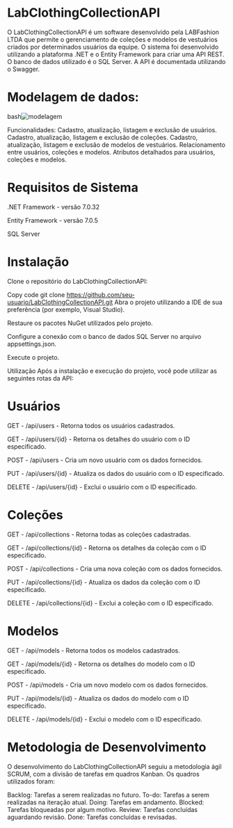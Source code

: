 # LabClothingCollectionAPI

O LabClothingCollectionAPI é um software desenvolvido pela LABFashion LTDA que permite o gerenciamento de coleções e modelos de vestuários criados por determinados usuários da equipe. O sistema foi desenvolvido utilizando a plataforma .NET e o Entity Framework para criar uma API REST. O banco de dados utilizado é o SQL Server. A API é documentada utilizando o Swagger.

# Modelagem de dados:
bash![modelagem](https://github.com/marcosdorneles/LabClothingCollectionAPI/assets/95898769/65ff2012-e951-483a-aa44-d2febc977c50)


Funcionalidades:
Cadastro, atualização, listagem e exclusão de usuários.
Cadastro, atualização, listagem e exclusão de coleções.
Cadastro, atualização, listagem e exclusão de modelos de vestuários.
Relacionamento entre usuários, coleções e modelos.
Atributos detalhados para usuários, coleções e modelos.

# Requisitos de Sistema
.NET Framework - versão 7.0.32

Entity Framework - versão 7.0.5

SQL Server

# Instalação
Clone o repositório do LabClothingCollectionAPI:


Copy code
git clone https://github.com/seu-usuario/LabClothingCollectionAPI.git
Abra o projeto utilizando a IDE de sua preferência (por exemplo, Visual Studio).

Restaure os pacotes NuGet utilizados pelo projeto.

Configure a conexão com o banco de dados SQL Server no arquivo appsettings.json.

Execute o projeto.

Utilização
Após a instalação e execução do projeto, você pode utilizar as seguintes rotas da API:

# Usuários
GET - /api/users - Retorna todos os usuários cadastrados.

GET - /api/users/{id} - Retorna os detalhes do usuário com o ID especificado.

POST - /api/users - Cria um novo usuário com os dados fornecidos.

PUT - /api/users/{id} - Atualiza os dados do usuário com o ID especificado.

DELETE - /api/users/{id} - Exclui o usuário com o ID especificado.

# Coleções
GET - /api/collections - Retorna todas as coleções cadastradas.

GET - /api/collections/{id} - Retorna os detalhes da coleção com o ID especificado.

POST - /api/collections - Cria uma nova coleção com os dados fornecidos.

PUT - /api/collections/{id} - Atualiza os dados da coleção com o ID especificado.

DELETE - /api/collections/{id} - Exclui a coleção com o ID especificado.

# Modelos
GET - /api/models - Retorna todos os modelos cadastrados.

GET - /api/models/{id} - Retorna os detalhes do modelo com o ID especificado.

POST - /api/models - Cria um novo modelo com os dados fornecidos.

PUT - /api/models/{id} - Atualiza os dados do modelo com o ID especificado.

DELETE - /api/models/{id} - Exclui o modelo com o ID especificado.

# Metodologia de Desenvolvimento
O desenvolvimento do LabClothingCollectionAPI seguiu a metodologia ágil SCRUM, com a divisão de tarefas em quadros Kanban. Os quadros utilizados foram:

Backlog: Tarefas a serem realizadas no futuro.
To-do: Tarefas a serem realizadas na iteração atual.
Doing: Tarefas em andamento.
Blocked: Tarefas bloqueadas por algum motivo.
Review: Tarefas concluídas aguardando revisão.
Done: Tarefas concluídas e revisadas.

